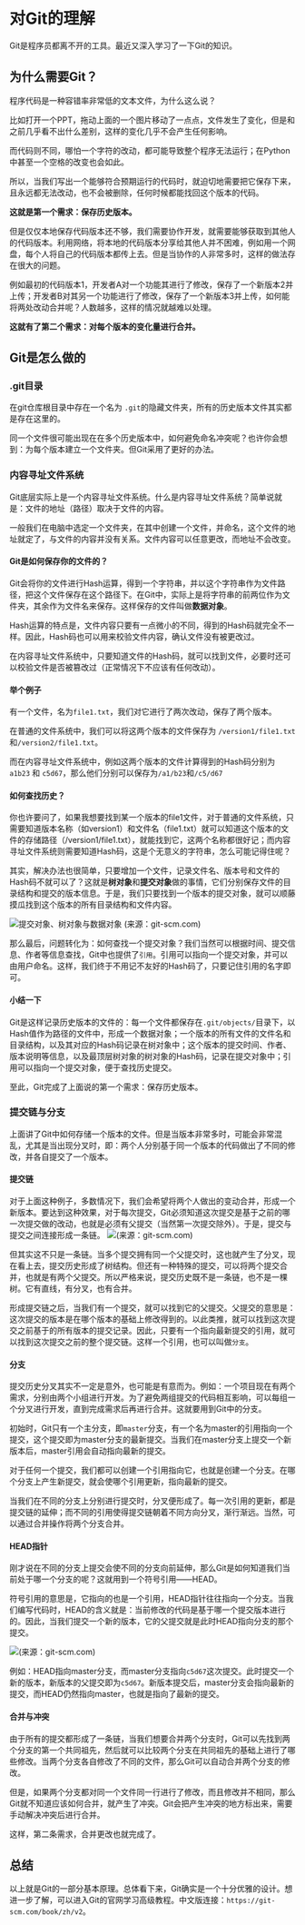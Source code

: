 # 对Git的理解
Git是程序员都离不开的工具。最近又深入学习了一下Git的知识。
## 为什么需要Git？
程序代码是一种容错率非常低的文本文件，为什么这么说？

比如打开一个PPT，拖动上面的一个图片移动了一点点，文件发生了变化，但是和之前几乎看不出什么差别，这样的变化几乎不会产生任何影响。

而代码则不同，哪怕一个字符的改动，都可能导致整个程序无法运行；在Python中甚至一个空格的改变也会如此。

所以，当我们写出一个能够符合预期运行的代码时，就迫切地需要把它保存下来，且永远都无法改动，也不会被删除，任何时候都能找回这个版本的代码。

**这就是第一个需求：保存历史版本。**

但是仅仅本地保存代码版本还不够，我们需要协作开发，就需要能够获取到其他人的代码版本。利用网络，将本地的代码版本分享给其他人并不困难，例如用一个网盘，每个人将自己的代码版本都传上去。但是当协作的人非常多时，这样的做法存在很大的问题。

例如最初的代码版本1，开发者A对一个功能其进行了修改，保存了一个新版本2并上传；开发者B对其另一个功能进行了修改，保存了一个新版本3并上传，如何能将两处改动合并呢？人数越多，这样的情况就越难以处理。

**这就有了第二个需求：对每个版本的变化量进行合并。**

## Git是怎么做的
### .git目录
在git仓库根目录中存在一个名为 `.git`的隐藏文件夹，所有的历史版本文件其实都是存在这里的。

同一个文件很可能出现在在多个历史版本中，如何避免命名冲突呢？也许你会想到：为每个版本建立一个文件夹。但Git采用了更好的办法。

### 内容寻址文件系统
Git底层实际上是一个内容寻址文件系统。什么是内容寻址文件系统？简单说就是：文件的地址（路径）取决于文件的内容。

一般我们在电脑中选定一个文件夹，在其中创建一个文件，并命名，这个文件的地址就定了，与文件的内容并没有关系。文件内容可以任意更改，而地址不会改变。

#### Git是如何保存你的文件的？
Git会将你的文件进行Hash运算，得到一个字符串，并以这个字符串作为文件路径，把这个文件保存在这个路径下。在Git中，实际上是将字符串的前两位作为文件夹，其余作为文件名来保存。这样保存的文件叫做**数据对象**。

Hash运算的特点是，文件内容只要有一点微小的不同，得到的Hash码就完全不一样。因此，Hash码也可以用来校验文件内容，确认文件没有被更改过。

在内容寻址文件系统中，只要知道文件的Hash码，就可以找到文件，必要时还可以校验文件是否被篡改过（正常情况下不应该有任何改动）。

#### 举个例子
有一个文件，名为`file1.txt`，我们对它进行了两次改动，保存了两个版本。

在普通的文件系统中，我们可以将这两个版本的文件保存为 `/version1/file1.txt` 和`/version2/file1.txt`。

而在内容寻址文件系统中，例如这两个版本的文件计算得到的Hash码分别为 `a1b23` 和 `c5d67`，那么他们分别可以保存为`/a1/b23`和`/c5/d67`

#### 如何查找历史？
你也许要问了，如果我想要找到某一个版本的file1文件，对于普通的文件系统，只需要知道版本名称（如version1）和文件名（file1.txt）就可以知道这个版本的文件的存储路径（/version1/file1.txt），就能找到它，这两个名称都很好记；而内容寻址文件系统则需要知道Hash码，这是个无意义的字符串，怎么可能记得住呢？

其实，解决办法也很简单，只要增加一个文件，记录文件名、版本号和文件的Hash码不就可以了？这就是**树对象**和**提交对象**做的事情，它们分别保存文件的目录结构和提交的版本信息。于是，我们只要找到一个版本的提交对象，就可以顺藤摸瓜找到这个版本的所有目录结构和文件内容。

![提交对象、树对象与数据对象 (来源：git-scm.com)](https://git-scm.com/book/en/v2/images/commit-and-tree.png)

那么最后，问题转化为：如何查找一个提交对象？我们当然可以根据时间、提交信息、作者等信息查找，Git中也提供了`引用`。引用可以指向一个提交对象，并可以由用户命名。这样，我们终于不用记不友好的Hash码了，只要记住引用的名字即可。

#### 小结一下
Git是这样记录历史版本的文件的：每一个文件都保存在`.git/objects/`目录下，以Hash值作为路径的文件中，形成一个数据对象；一个版本的所有文件的文件名和目录结构，以及其对应的Hash码记录在树对象中；这个版本的提交时间、作者、版本说明等信息，以及最顶层树对象的树对象的Hash码，记录在提交对象中；引用可以指向一个提交对象，便于查找历史提交。

至此，Git完成了上面说的第一个需求：保存历史版本。

### 提交链与分支
上面讲了Git中如何存储一个版本的文件。但是当版本非常多时，可能会非常混乱，尤其是当出现分叉时，即：两个人分别基于同一个版本的代码做出了不同的修改，并各自提交了一个版本。

#### 提交链
对于上面这种例子，多数情况下，我们会希望将两个人做出的变动合并，形成一个新版本。要达到这种效果，对于每次提交，Git必须知道这次提交是基于之前的哪一次提交做的改动，也就是必须有父提交（当然第一次提交除外）。于是，提交与提交之间连接形成一条链。
![(来源：git-scm.com)](https://git-scm.com/book/en/v2/images/commits-and-parents.png)

但其实这不只是一条链。当多个提交拥有同一个父提交时，这也就产生了分叉，现在看上去，提交历史形成了树结构。但还有一种特殊的提交，可以将两个提交合并，也就是有两个父提交。所以严格来说，提交历史既不是一条链，也不是一棵树。它有直线，有分叉，也有合并。

形成提交链之后，当我们有一个提交，就可以找到它的父提交。父提交的意思是：这次提交的版本是在哪个版本的基础上修改得到的。以此类推，就可以找到这次提交之前基于的所有版本的提交记录。因此，只要有一个指向最新提交的引用，就可以找到这次提交之前的整个提交链。这样一个引用，也可以叫做`分支`。

#### 分支
提交历史分叉其实不一定是意外，也可能是有意而为。例如：一个项目现在有两个需求，分别由两个小组进行开发。为了避免两组提交的代码相互影响，可以每组一个分叉进行开发，直到完成需求后再进行合并。这就要用到Git中的分支。

初始时，Git只有一个主分支，即`master`分支，有一个名为master的引用指向一个提交，这个提交即为master分支的最新提交。当我们在master分支上提交一个新版本后，master引用会自动指向最新的提交。

对于任何一个提交，我们都可以创建一个引用指向它，也就是创建一个分支。在哪个分支上产生新提交，就会使哪个引用更新，指向最新的提交。

当我们在不同的分支上分别进行提交时，分叉便形成了。每一次引用的更新，都是提交链的延伸；而不同的引用使得提交链朝着不同方向分叉，渐行渐远。当然，可以通过合并操作将两个分支合并。

#### HEAD指针
刚才说在不同的分支上提交会使不同的分支向前延伸，那么Git是如何知道我们当前处于哪一个分支的呢？这就用到一个符号引用——HEAD。

符号引用的意思是，它指向的也是一个引用，HEAD指针往往指向一个分支。当我们编写代码时，HEAD的含义就是：当前修改的代码是基于哪一个提交版本进行的。因此，当我们提交一个新的版本，它的父提交就是此时HEAD指向分支的那个提交。

![(来源：git-scm.com)](https://git-scm.com/book/en/v2/images/advance-master.png)

例如：HEAD指向master分支，而master分支指向`c5d67`这次提交。此时提交一个新的版本，新版本的父提交即为`c5d67`。新版本提交后，master分支会指向最新的提交，而HEAD仍然指向master，也就是指向了最新的提交。

#### 合并与冲突
由于所有的提交都形成了一条链，当我们想要合并两个分支时，Git可以先找到两个分支的第一个共同祖先，然后就可以比较两个分支在共同祖先的基础上进行了哪些修改。当两个分支各自修改了不同的文件，那么Git可以自动合并两个分支的修改。

但是，如果两个分支都对同一个文件同一行进行了修改，而且修改并不相同，那么Git就不知道应该如何合并，就产生了冲突。Git会把产生冲突的地方标出来，需要手动解决冲突后进行合并。

这样，第二条需求，合并更改也就完成了。

## 总结
以上就是Git的一部分基本原理。总体看下来，Git确实是一个十分优雅的设计。想进一步了解，可以进入Git的官网学习高级教程。中文版连接：`https://git-scm.com/book/zh/v2`。
 